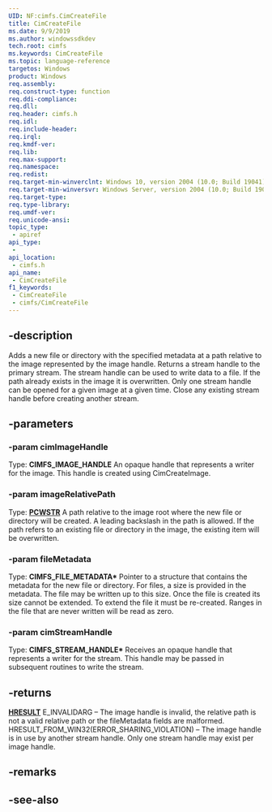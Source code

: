 ```yaml
---
UID: NF:cimfs.CimCreateFile
title: CimCreateFile
ms.date: 9/9/2019
ms.author: windowssdkdev
tech.root: cimfs
ms.keywords: CimCreateFile
ms.topic: language-reference
targetos: Windows
product: Windows
req.assembly: 
req.construct-type: function
req.ddi-compliance: 
req.dll: 
req.header: cimfs.h
req.idl: 
req.include-header: 
req.irql: 
req.kmdf-ver: 
req.lib: 
req.max-support: 
req.namespace: 
req.redist: 
req.target-min-winverclnt: Windows 10, version 2004 (10.0; Build 19041)
req.target-min-winversvr: Windows Server, version 2004 (10.0; Build 19041)
req.target-type: 
req.type-library: 
req.umdf-ver: 
req.unicode-ansi: 
topic_type:
 - apiref
api_type:
 - 
api_location:
 - cimfs.h
api_name:
 - CimCreateFile
f1_keywords:
 - CimCreateFile
 - cimfs/CimCreateFile
---
```


## -description

Adds a new file or directory with the specified metadata at a path relative to the image represented by the image handle. Returns a stream handle to the primary stream. The stream handle can be used to write data to a file. If the path already exists in the image it is overwritten.
Only one stream handle can be opened for a given image at a given time. Close any existing stream handle before creating another stream.

## -parameters

### -param cimImageHandle

Type: **CIMFS_IMAGE_HANDLE**
An opaque handle that represents a writer for the image. This handle is created using CimCreateImage.

### -param imageRelativePath

Type: **[PCWSTR](/windows/desktop/winprog/windows-data-types)**
A path relative to the image root where the new file or directory will be created. A leading backslash in the path is allowed. If the path refers to an existing file or directory in the image, the existing item will be overwritten.

### -param fileMetadata

Type: **CIMFS_FILE_METADATA\***
Pointer to a structure that contains the metadata for the new file or directory. For files, a size is provided in the metadata. The file may be written up to this size. Once the file is created its size cannot be extended. To extend the file it must be re-created. Ranges in the file that are never written will be read as zero.

### -param cimStreamHandle

Type: **CIMFS_STREAM_HANDLE\***
Receives an opaque handle that represents a writer for the stream. This handle may be passed in subsequent routines to write the stream.

## -returns

**[HRESULT](/windows/desktop/winprog/windows-data-types)**
E_INVALIDARG – The image handle is invalid, the relative path is not a valid relative path or the fileMetadata fields are malformed.
HRESULT_FROM_WIN32(ERROR_SHARING_VIOLATION) – The image handle is in use by another stream handle. Only one stream handle may exist per image handle.

## -remarks

## -see-also